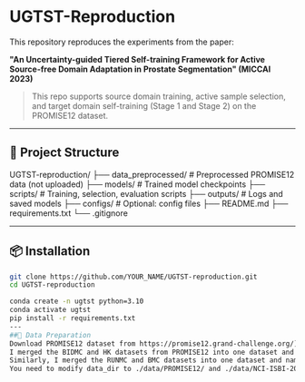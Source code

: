 # UGTST-Reproduction

This repository reproduces the experiments from the paper:

**"An Uncertainty-guided Tiered Self-training Framework for Active Source-free Domain Adaptation in Prostate Segmentation" (MICCAI 2023)**

> This repo supports source domain training, active sample selection, and target domain self-training (Stage 1 and Stage 2) on the PROMISE12 dataset.

---

## 📁 Project Structure

UGTST-reproduction/ ├── data_preprocessed/ # Preprocessed PROMISE12 data (not uploaded) ├── models/ # Trained model checkpoints ├── scripts/ # Training, selection, evaluation scripts ├── outputs/ # Logs and saved models ├── configs/ # Optional: config files ├── README.md ├── requirements.txt └── .gitignore

---

## 📦 Installation

```bash
git clone https://github.com/YOUR_NAME/UGTST-reproduction.git
cd UGTST-reproduction

conda create -n ugtst python=3.10
conda activate ugtst
pip install -r requirements.txt
---
##📂 Data Preparation
Download PROMISE12 dataset from https://promise12.grand-challenge.org/](https://liuquande.github.io/SAML/
I merged the BIDMC and HK datasets from PROMISE12 into one dataset and named it PROMISE12 in my directory.
Similarly, I merged the RUNMC and BMC datasets into one dataset and named it NCI-ISBI-2013 in my directory.
You need to modify data_dir to ./data/PROMISE12/ and ./data/NCI-ISBI-2013/ in preprocess.py to get the preprocessed data of the two datasets.
